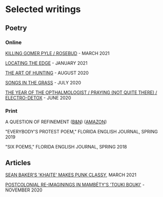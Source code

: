 # Selected writings

## Poetry
### Online
[KILLING GOMER PYLE / ROSEBUD](https://apocalypse-confidential.com/2021/03/09/killing-gomer-pyle-rosebud/) - MARCH 2021

[LOCATING THE EDGE](https://azurebell.com/2021/01/15/locating-the-edge/) - JANUARY 2021

[THE ART OF HUNTING](https://azurebell.com/2020/08/25/the-art-of-hunting/) - AUGUST 2020

[SONGS IN THE GRASS](https://azurebell.com/2020/07/04/songs-in-the-grass/) - JULY 2020

[THE YEAR OF THE OPTHALMOLOGIST / PRAYING (NOT QUITE THERE) / ELECTRO-DETOX](https://encyclopedia.zone/Poetry%20Update%20Page/hayden.html) - JUNE 2020


### Print
A QUESTION OF REFINEMENT ([B&N](https://www.barnesandnoble.com/w/a-question-of-refinement-hayden-church/1138585223)) ([AMAZON](https://www.amazon.com/Question-Refinement-Hayden-Church/dp/1034202464))

"EVERYBODY'S PROTEST POEM," FLORIDA ENGLISH JOURNAL, SPRING 2019

"SIX POEMS," FLORIDA ENGLISH JOURNAL, SPRING 2018
## Articles
[SEAN BAKER'S 'KHAITE' MAKES PUNK CLASSY](https://www.popmatters.com/sean-baker-khaite-short-film), MARCH 2021

[POSTCOLONIAL RE-IMAGININGS IN MAMBÈTY'S 'TOUKI BOUKI'](https://www.popmatters.com/djibril-diop-mambty-touki-boukihayden-church-2648621797.html) - NOVEMBER 2020